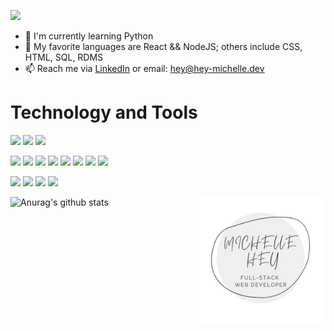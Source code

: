 ![](bannerGif.gif)
  - 🌱 I'm currently learning Python
  - 💬 My favorite languages are React && NodeJS; others include CSS, HTML, SQL, RDMS
  - 📫 Reach me via [LinkedIn](https://www.linkedin.com/in/michelle-hey-a690ba52) or email: hey@hey-michelle.dev


# Technology and Tools

![](https://img.shields.io/badge/OS-Windows-informational?style=flat&logo=linux&logoColor=black&color=white)    ![](https://img.shields.io/badge/Editor-VS_Code-informational?style=flat&logo=intellij-idea&logoColor=white&color=white)    ![](https://img.shields.io/badge/Editor-PyCharm-informational?style=flat&logo=intellij-idea&logoColor=white&color=white)

![](https://img.shields.io/badge/Code-Python-informational?style=flat&logo=python&logoColor=white&color=EAEAEA) ![](https://img.shields.io/badge/Code-React-informational?style=flat&logo=react&logoColor=white&color=EAEAEA) ![](https://img.shields.io/badge/Code-JavaScript-informational?style=flat&logo=javascript&logoColor=white&color=EAEAEA) ![](https://img.shields.io/badge/Code-Node-informational?style=flat&logo=javascript&logoColor=white&color=EAEAEA)
![](https://img.shields.io/badge/Code-CSS-informational?style=flat&logo=css3&logoColor=white&color=EAEAEA) ![](https://img.shields.io/badge/Code-HTML-informational?style=flat&logo=html5&logoColor=white&color=EAEAEA) ![](https://img.shields.io/badge/Code-Express-informational?style=flat&logo=javascript&logoColor=white&color=EAEAEA) ![](https://img.shields.io/badge/Code-RDMS-informational?style=flat&logo=rdms&logoColor=white&color=EAEAEA)

![](https://img.shields.io/badge/Tools-PostgreSQL-informational?style=flat&logo=postgresql&logoColor=white&color=silver) ![](https://img.shields.io/badge/Tools-SQLite3-informational?style=flat&logo=sqlite&logoColor=white&color=silver) ![](https://img.shields.io/badge/Tools-TablePlus-informational?style=flat&logo=sqlite&logoColor=white&color=silver) ![](https://img.shields.io/badge/Tools-Insomnia-informational?style=flat&logo=insomnia&logoColor=white&color=silver)

![Anurag's github stats](https://github-readme-stats.vercel.app/api?username=HeyMichelle&theme=graywhite&show_icons=true) <img src="mheylogo.png" align="right" height="30%" width="40%" >


